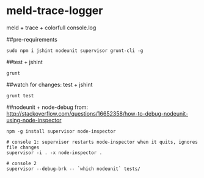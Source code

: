 meld-trace-logger
=================

meld + trace + colorfull console.log


##pre-requirements
```
sudo npm i jshint nodeunit supervisor grunt-cli -g
```

##test + jshint
```
grunt
```

##watch for changes: test + jshint
```
grunt test
```

##nodeunit + node-debug
from: http://stackoverflow.com/questions/16652358/how-to-debug-nodeunit-using-node-inspector
```
npm -g install supervisor node-inspector

# console 1: supervisor restarts node-inspector when it quits, ignores file changes
supervisor -i . -x node-inspector .

# console 2
supervisor --debug-brk -- `which nodeunit` tests/
```


